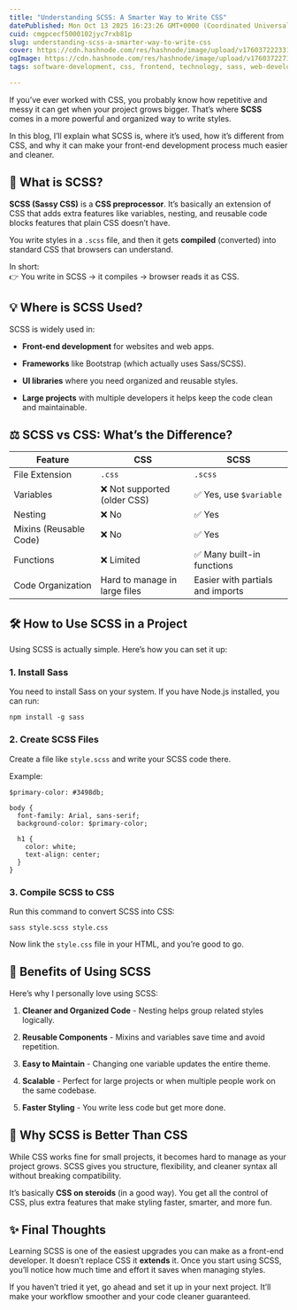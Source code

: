 ```yaml
---
title: "Understanding SCSS: A Smarter Way to Write CSS"
datePublished: Mon Oct 13 2025 16:23:26 GMT+0000 (Coordinated Universal Time)
cuid: cmgpcecf5000102jyc7rxb81p
slug: understanding-scss-a-smarter-way-to-write-css
cover: https://cdn.hashnode.com/res/hashnode/image/upload/v1760372223318/dac660d8-8ba7-4162-9166-b2e3eedc881a.png
ogImage: https://cdn.hashnode.com/res/hashnode/image/upload/v1760372271124/5a287dc8-5d7b-4f2d-a94b-2309e2cf77aa.png
tags: software-development, css, frontend, technology, sass, web-development, opensource, scss, webdev, learning, tech, hashnode, frontend-development, hashnodecommunity, technical-writing-1

---
```


If you’ve ever worked with CSS, you probably know how repetitive and messy it can get when your project grows bigger. That’s where **SCSS** comes in a more powerful and organized way to write styles.

In this blog, I’ll explain what SCSS is, where it’s used, how it’s different from CSS, and why it can make your front-end development process much easier and cleaner.

## 🧩 What is SCSS?

**SCSS (Sassy CSS)** is a **CSS preprocessor**. It’s basically an extension of CSS that adds extra features like variables, nesting, and reusable code blocks features that plain CSS doesn’t have.

You write styles in a `.scss` file, and then it gets **compiled** (converted) into standard CSS that browsers can understand.

In short:  
👉 You write in SCSS → it compiles → browser reads it as CSS.

## 💡 Where is SCSS Used?

SCSS is widely used in:

* **Front-end development** for websites and web apps.
    
* **Frameworks** like Bootstrap (which actually uses Sass/SCSS).
    
* **UI libraries** where you need organized and reusable styles.
    
* **Large projects** with multiple developers it helps keep the code clean and maintainable.
    

## ⚖️ SCSS vs CSS: What’s the Difference?

| Feature | CSS | SCSS |
| --- | --- | --- |
| File Extension | `.css` | `.scss` |
| Variables | ❌ Not supported (older CSS) | ✅ Yes, use `$variable` |
| Nesting | ❌ No | ✅ Yes |
| Mixins (Reusable Code) | ❌ No | ✅ Yes |
| Functions | ❌ Limited | ✅ Many built-in functions |
| Code Organization | Hard to manage in large files | Easier with partials and imports |

## 🛠️ How to Use SCSS in a Project

Using SCSS is actually simple. Here’s how you can set it up:

### 1\. **Install Sass**

You need to install Sass on your system. If you have Node.js installed, you can run:

```plaintext
npm install -g sass
```

### 2\. **Create SCSS Files**

Create a file like `style.scss` and write your SCSS code there.

Example:

```plaintext
$primary-color: #3498db;

body {
  font-family: Arial, sans-serif;
  background-color: $primary-color;

  h1 {
    color: white;
    text-align: center;
  }
}
```

### 3\. **Compile SCSS to CSS**

Run this command to convert SCSS into CSS:

```plaintext
sass style.scss style.css
```

Now link the `style.css` file in your HTML, and you’re good to go.

## 🚀 Benefits of Using SCSS

Here’s why I personally love using SCSS:

1. **Cleaner and Organized Code** - Nesting helps group related styles logically.
    
2. **Reusable Components** - Mixins and variables save time and avoid repetition.
    
3. **Easy to Maintain** - Changing one variable updates the entire theme.
    
4. **Scalable** - Perfect for large projects or when multiple people work on the same codebase.
    
5. **Faster Styling** - You write less code but get more done.
    

## 🌟 Why SCSS is Better Than CSS

While CSS works fine for small projects, it becomes hard to manage as your project grows. SCSS gives you structure, flexibility, and cleaner syntax all without breaking compatibility.

It’s basically **CSS on steroids** (in a good way). You get all the control of CSS, plus extra features that make styling faster, smarter, and more fun.

## ✨ Final Thoughts

Learning SCSS is one of the easiest upgrades you can make as a front-end developer. It doesn’t replace CSS it **extends** it. Once you start using SCSS, you’ll notice how much time and effort it saves when managing styles.

If you haven’t tried it yet, go ahead and set it up in your next project. It’ll make your workflow smoother and your code cleaner guaranteed.